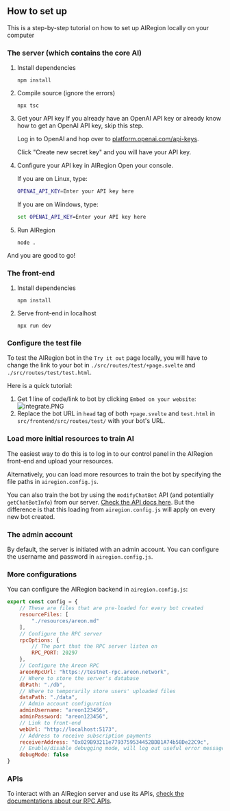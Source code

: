## How to set up

This is a step-by-step tutorial on how to set up AIRegion locally on your computer

### The server (which contains the core AI)

1. Install dependencies
	```
	npm install
	```

2. Compile source (ignore the errors)
	```
	npx tsc
	```

3. Get your API key
	If you already have an OpenAI API key or already know how to get an OpenAI API key, skip this step.

	Log in to OpenAI and hop over to [platform.openai.com/api-keys](https://platform.openai.com/api-keys).

	Click "Create new secret key" and you will have your API key.

4. Configure your API key in AIRegion
	Open your console.

	If you are on Linux, type:
	```sh
	OPENAI_API_KEY=Enter your API key here
	```

	If you are on Windows, type:
	```bat
	set OPENAI_API_KEY=Enter your API key here
	```

5. Run AIRegion
	```
	node .
	```

And you are good to go!

### The front-end

1. Install dependencies
	```
	npm install
	```

2. Serve front-end in localhost
	```
	npx run dev
	```

### Configure the test file

To test the AIRegion bot in the `Try it out` page locally, you will have to change the link to your bot in `./src/routes/test/+page.svelte` and `./src/routes/test/test.html`.

Here is a quick tutorial:

1. Get 1 line of code/link to bot by clicking `Embed on your website`:
	![integrate.PNG](https://cdn.dorahacks.io/static/files/18d6070a1d6c02e0c3c73224792a36d7.PNG)
2. Replace the bot URL in `head` tag of both `+page.svelte` and `test.html` in `src/frontend/src/routes/test/` with your bot's URL.

### Load more initial resources to train AI

The easiest way to do this is to log in to our control panel in the AIRegion front-end and upload your resources.

Alternatively, you can load more resources to train the bot by specifying the file paths in `airegion.config.js`.

You can also train the bot by using the `modifyChatBot` API (and potentially `getChatBotInfo`) from our server. [Check the API docs here](./rpc.md). But the difference is that this loading from `airegion.config.js` will apply on every new bot created.

### The admin account

By default, the server is initiated with an admin account. You can configure the username and password in `airegion.config.js`.

### More configurations

You can configure the AIRegion backend in `airegion.config.js`:

```js
export const config = {
	// These are files that are pre-loaded for every bot created
    resourceFiles: [
        "./resources/areon.md"
    ],
	// Configure the RPC server
    rpcOptions: {
		// The port that the RPC server listen on
        RPC_PORT: 20297
    },
	// Configure the Areon RPC
    areonRpcUrl: "https://testnet-rpc.areon.network",
	// Where to store the server's database
    dbPath: "./db",
	// Where to temporarily store users' uploaded files
    dataPath: "./data",
	// Admin account configuration
    adminUsername: "areon123456",
    adminPassword: "areon123456",
	// Link to front-end
    webUrl: "http://localhost:5173",
	// Address to receive subscription payments
    receiverAddress: "0x029B93211e7793759534452BDB1A74b58De22C9c",
	// Enable/disable debugging mode, will log out useful error messages if turned on
    debugMode: false
}
```

### APIs

To interact with an AIRegion server and use its APIs, [check the documentations about our RPC APIs](./rpc.md).
